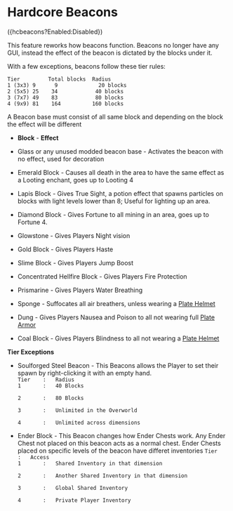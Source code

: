 # Hardcore Beacons
({hcbeacons?Enabled:Disabled})

This feature reworks how beacons function. Beacons no longer have any GUI, instead the effect of the beacon is dictated by the blocks under it.

With a few exceptions, beacons follow these tier rules:

`Tier         Total blocks  Radius`  
`1 (3x3) 9      9             20 blocks`  
`2 (5x5) 25    34            40 blocks`  
`3 (7x7) 49    83            80 blocks`  
`4 (9x9) 81    164          160 blocks`
  
A Beacon base must consist of all same block and depending on the block the effect will be different

* **Block** - **Effect**
* Glass or any unused modded beacon base - Activates the beacon with no effect, used for decoration
  
* Emerald Block -  Causes all death in the area to have the same effect as a Looting enchant, goes up to Looting 4
  
* Lapis Block - Gives True Sight, a potion effect that spawns particles on blocks with light levels lower than 8; Useful for lighting up an area.
   
* Diamond Block - Gives Fortune to all mining in an area, goes up to Fortune 4.
  
* Glowstone - Gives Players Night vision
  
* Gold Block - Gives Players Haste
  
* Slime Block - Gives Players Jump Boost  

* Concentrated Hellfire Block - Gives Players Fire Protection

* Prismarine - Gives Players Water Breathing

* Sponge - Suffocates all air breathers, unless wearing a [Plate Helmet](../items/plate_armor.md)

* Dung - Gives Players Nausea and Poison to all not wearing full [Plate Armor](../items/plate_armor.md)

* Coal Block - Gives Players Blindness to all not wearing a [Plate Helmet](../items/plate_armor.md)  

**Tier Exceptions**
* Soulforged Steel Beacon - This Beacons allows the Player to set their spawn by right-clicking it with an empty hand.  
  `Tier    :   Radius`   
  `1       :   40 Blocks`
    
  `2       :   80 Blocks`
    
  `3       :   Unlimited in the Overworld`
    
  `4       :   Unlimited across dimensions`  
  
  

* Ender Block - This Beacon changes how Ender Chests work. Any Ender Chest not placed on this beacon acts as a normal chest.
  Ender Chests placed on specific levels of the beacon have differet inventories
  `Tier    :   Access`  
  `1       :   Shared Inventory in that dimension`
    
  `2       :   Another Shared Inventory in that dimension`  
  
  `3       :   Global Shared Inventory`  
  
  `4       :   Private Player Inventory`